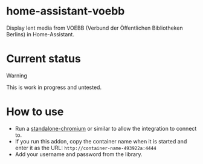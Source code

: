 # home-assistant-voebb
Display lent media from VOEBB (Verbund der Öffentlichen Bibliotheken Berlins) in Home-Assistant.


# Current status

> [!WARNING]
> This is work in progress and untested.

# How to use

* Run a [standalone-chromium](https://github.com/mrueg/addon-standalone-chromium) or similar to allow the integration to connect to.
* If you run this addon, copy the container name when it is started and enter it as the URL: `http://container-name-493922a:4444`
* Add your username and password from the library.
